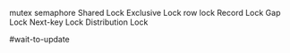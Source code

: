 mutex
semaphore
Shared Lock
Exclusive Lock
row lock
Record Lock
Gap Lock
Next-key Lock
Distribution Lock


#wait-to-update 
